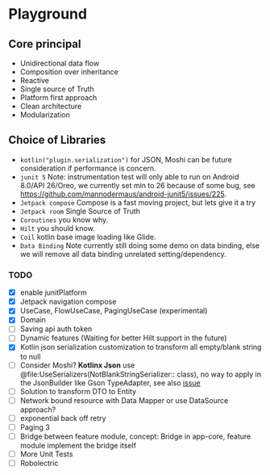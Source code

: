 # Playground

## Core principal

- Unidirectional data flow
- Composition over inheritance
- Reactive
- Single source of Truth
- Platform first approach
- Clean architecture
- Modularization

## Choice of Libraries

- `kotlin("plugin.serialization")` for JSON, Moshi can be future consideration if performance is
  concern.
- `junit 5` Note: instrumentation test will only able to run on Android 8.0/API 26/Oreo, we
  currently set min to 26 because of some bug,
  see https://github.com/mannodermaus/android-junit5/issues/225.
- `Jetpack compose` Compose is a fast moving project, but lets give it a try
- `Jetpack room` Single Source of Truth
- `Coroutines` you know why.
- `Hilt` you should know.
- `Coil` kotlin base image loading like Glide.
- `Data Binding` Note currently still doing some demo on data binding, else we will remove all data
  binding unrelated setting/dependency.

### TODO

- [x] enable junitPlatform
- [x] Jetpack navigation compose
- [x] UseCase, FlowUseCase, PagingUseCase (experimental)
- [x] Domain
- [ ] Saving api auth token
- [ ] Dynamic features (Waiting for better Hilt support in the future)
- [x] Kotlin json serialization customization to transform all empty/blank string to null
- [ ] Consider Moshi? **Kotlinx Json** use @file:UseSerializers(NotBlankStringSerializer::
  class), no way to apply in the JsonBuilder like Gson TypeAdapter, see
  also [issue](https://github.com/Kotlin/kotlinx.serialization/issues/507)
- [ ] Solution to transform DTO to Entity
- [ ] Network bound resource with Data Mapper or use DataSource approach?
- [ ] exponential back off retry
- [ ] Paging 3
- [ ] Bridge between feature module, concept: Bridge in app-core, feature module implement the
  bridge itself
- [ ] More Unit Tests
- [ ] Robolectric
